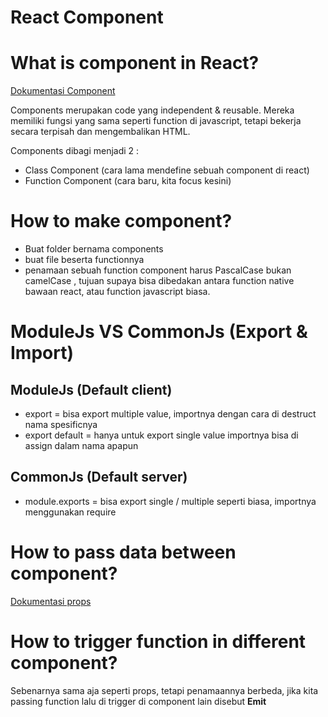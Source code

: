 # React Component

# What is component in React?
[Dokumentasi Component](https://react.dev/reference/react/Component)

Components merupakan code yang independent & reusable. Mereka memiliki fungsi yang sama seperti function di javascript, tetapi bekerja secara terpisah dan mengembalikan HTML.

Components dibagi menjadi 2 :
- Class Component (cara lama mendefine sebuah component di react)
- Function Component (cara baru, kita focus kesini)

# How to make component?
- Buat folder bernama components
- buat file beserta functionnya 
- penamaan sebuah function component harus PascalCase bukan camelCase , tujuan supaya bisa dibedakan antara function native bawaan react, atau function javascript biasa.

# ModuleJs VS CommonJs (Export & Import)
## ModuleJs (Default client)
- export = bisa export multiple value, importnya dengan cara di destruct nama spesificnya
- export default = hanya untuk export single value importnya bisa di assign dalam nama apapun

## CommonJs (Default server)
- module.exports = bisa export single / multiple seperti biasa, importnya menggunakan require

# How to pass data between component?
[Dokumentasi props](https://react.dev/learn/passing-props-to-a-component)

# How to trigger function in different component?
Sebenarnya sama aja seperti props, tetapi penamaannya berbeda, jika kita passing function lalu di trigger di component lain disebut **Emit**